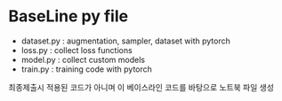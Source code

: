 # BaseLine py file
- dataset.py : augmentation, sampler, dataset with pytorch
- loss.py : collect loss functions
- model.py : collect custom models
- train.py : training code with pytorch

최종제출시 적용된 코드가 아니며 이 베이스라인 코드를 바탕으로 노트북 파일 생성

